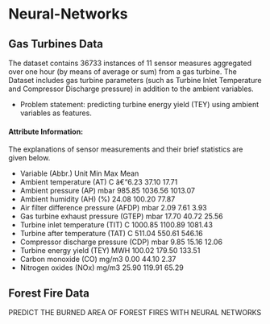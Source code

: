 # Neural-Networks

## Gas Turbines Data
The dataset contains 36733 instances of 11 sensor measures aggregated over one hour (by means of average or sum) from a gas turbine. 
The Dataset includes gas turbine parameters (such as Turbine Inlet Temperature and Compressor Discharge pressure) in addition to the ambient variables.



+ Problem statement: predicting turbine energy yield (TEY) using ambient variables as features.

#### Attribute Information:

The explanations of sensor measurements and their brief statistics are given below.

- Variable (Abbr.) Unit Min Max Mean
- Ambient temperature (AT) C â€“6.23 37.10 17.71
- Ambient pressure (AP) mbar 985.85 1036.56 1013.07
- Ambient humidity (AH) (%) 24.08 100.20 77.87
- Air filter difference pressure (AFDP) mbar 2.09 7.61 3.93
- Gas turbine exhaust pressure (GTEP) mbar 17.70 40.72 25.56
- Turbine inlet temperature (TIT) C 1000.85 1100.89 1081.43
- Turbine after temperature (TAT) C 511.04 550.61 546.16
- Compressor discharge pressure (CDP) mbar 9.85 15.16 12.06
- Turbine energy yield (TEY) MWH 100.02 179.50 133.51
- Carbon monoxide (CO) mg/m3 0.00 44.10 2.37
- Nitrogen oxides (NOx) mg/m3 25.90 119.91 65.29

## Forest Fire Data
PREDICT THE BURNED AREA OF FOREST FIRES WITH NEURAL NETWORKS
